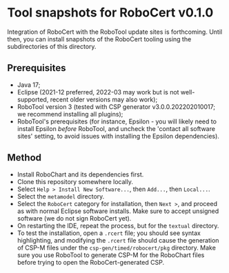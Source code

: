 # Tool snapshots for RoboCert v0.1.0

Integration of RoboCert with the RoboTool update sites is forthcoming.
Until then, you can install snapshots of the RoboCert tooling using the
subdirectories of this directory.

## Prerequisites

- Java 17;
- Eclipse (2021-12 preferred, 2022-03 may work but is not well-supported,
  recent older versions may also work);
- RoboTool version 3 (tested with CSP generator v3.0.0.202202010017; we
  recommend installing all plugins);
- RoboTool's prerequisites (for instance, Epsilon - you will likely need to
  install Epsilon _before_ RoboTool, and uncheck the 'contact all software
  sites' setting, to avoid issues with installing the Epsilon dependencies).

## Method

- Install RoboChart and its dependencies first.
- Clone this repository somewhere locally.
- Select `Help > Install New Software...`, then `Add...`, then `Local...`.
- Select the `metamodel` directory.
- Select the `RoboCert` category for installation, then `Next >`, and
  proceed as with normal Eclipse software installs.  Make sure to accept
  unsigned software (we do not sign RoboCert yet).
- On restarting the IDE, repeat the process, but for the `textual` directory.
- To test the installation, open a `.rcert` file; you should see syntax
  highlighting, and modifying the `.rcert` file should cause the generation
  of CSP-M files under the `csp-gen/timed/robocert/pkg` directory.  Make
  sure you use RoboTool to generate CSP-M for the RoboChart files before
  trying to open the RoboCert-generated CSP.

